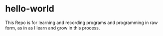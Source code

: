 # hello-world
This Repo is for learning and recording programs and programming in raw form, as in as I learn and grow in this process. 
